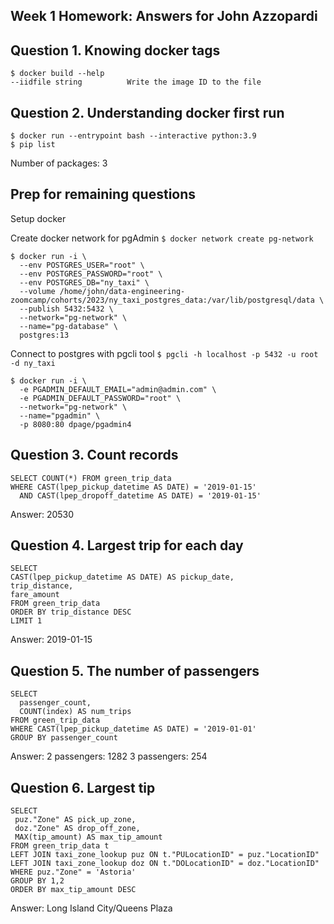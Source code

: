 ## Week 1 Homework: Answers for John Azzopardi

## Question 1. Knowing docker tags
```
$ docker build --help
--iidfile string          Write the image ID to the file
```

## Question 2. Understanding docker first run 

```
$ docker run --entrypoint bash --interactive python:3.9
$ pip list 
```

Number of packages: 3

## Prep for remaining questions

Setup docker

Create docker network for pgAdmin
`$ docker network create pg-network`

```
$ docker run -i \
  --env POSTGRES_USER="root" \
  --env POSTGRES_PASSWORD="root" \
  --env POSTGRES_DB="ny_taxi" \
  --volume /home/john/data-engineering-zoomcamp/cohorts/2023/ny_taxi_postgres_data:/var/lib/postgresql/data \
  --publish 5432:5432 \
  --network="pg-network" \
  --name="pg-database" \
  postgres:13
```

Connect to postgres with pgcli tool
`$ pgcli -h localhost -p 5432 -u root -d ny_taxi`

```
$ docker run -i \
  -e PGADMIN_DEFAULT_EMAIL="admin@admin.com" \
  -e PGADMIN_DEFAULT_PASSWORD="root" \
  --network="pg-network" \
  --name="pgadmin" \
  -p 8080:80 dpage/pgadmin4
```

## Question 3. Count records 

```
SELECT COUNT(*) FROM green_trip_data 
WHERE CAST(lpep_pickup_datetime AS DATE) = '2019-01-15' 
  AND CAST(lpep_dropoff_datetime AS DATE) = '2019-01-15'
```

Answer: 20530

## Question 4. Largest trip for each day

```
SELECT 
CAST(lpep_pickup_datetime AS DATE) AS pickup_date,
trip_distance,
fare_amount
FROM green_trip_data
ORDER BY trip_distance DESC
LIMIT 1
```

Answer: 2019-01-15

## Question 5. The number of passengers

```
SELECT 
  passenger_count,
  COUNT(index) AS num_trips
FROM green_trip_data
WHERE CAST(lpep_pickup_datetime AS DATE) = '2019-01-01'
GROUP BY passenger_count
```

Answer: 
  2 passengers: 1282
  3 passengers: 254 

## Question 6. Largest tip

```
SELECT
 puz."Zone" AS pick_up_zone,
 doz."Zone" AS drop_off_zone,
 MAX(tip_amount) AS max_tip_amount
FROM green_trip_data t
LEFT JOIN taxi_zone_lookup puz ON t."PULocationID" = puz."LocationID"
LEFT JOIN taxi_zone_lookup doz ON t."DOLocationID" = doz."LocationID"
WHERE puz."Zone" = 'Astoria'
GROUP BY 1,2
ORDER BY max_tip_amount DESC
```

Answer: Long Island City/Queens Plaza

